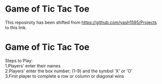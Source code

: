 # Game of Tic Tac Toe
This reposiroty has been shifted from https://github.com/yash1595/Projects to this link.

# Game of Tic Tac Toe
Steps to Play:  
  1.Players' enter their names  
  2.Players' enter the box number; (1-9) and the symbol 'X' or 'O'  
  3.First player to complete a row or column or diagonal wins    
